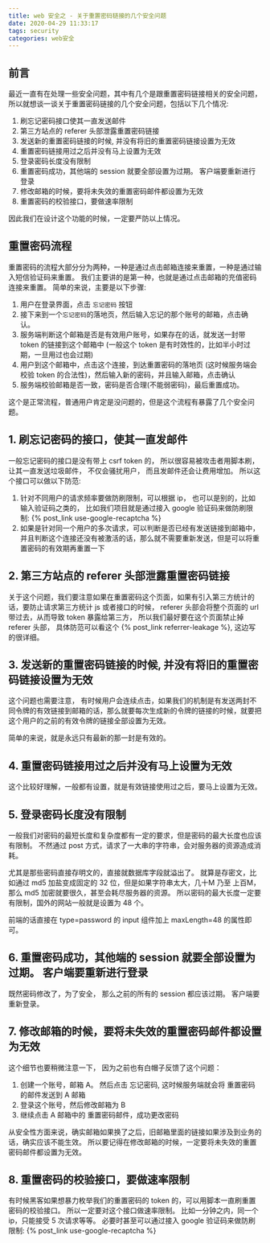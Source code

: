```yaml
---
title: web 安全之 - 关于重置密码链接的几个安全问题
date: 2020-04-29 11:33:17
tags: security
categories: web安全
---
```

## 前言
最近一直有在处理一些安全问题，其中有几个是跟重置密码链接相关的安全问题， 所以就想谈一谈关于重置密码链接的几个安全问题，包括以下几个情况:
1. 刷忘记密码接口使其一直发送邮件
2. 第三方站点的 referer 头部泄露重置密码链接
3. 发送新的重置密码链接的时候, 并没有将旧的重置密码链接设置为无效
4. 重置密码链接用过之后并没有马上设置为无效
5. 登录密码长度没有限制
6. 重置密码成功，其他端的 session 就要全部设置为过期。 客户端要重新进行登录
7. 修改邮箱的时候，要将未失效的重置密码邮件都设置为无效
8. 重置密码的校验接口，要做速率限制

因此我们在设计这个功能的时候，一定要严防以上情况。
<!--more-->
## 重置密码流程
重置密码的流程大部分分为两种，一种是通过点击邮箱连接来重置，一种是通过输入短信验证码来重置。 我们主要讲的是第一种，也就是通过点击邮箱的充值密码连接来重置。 简单的来说，主要是以下步骤:
1. 用户在登录界面，点击 `忘记密码` 按钮
2. 接下来到一个`忘记密码`的落地页，然后输入忘记的那个账号的邮箱，点击确认。
3. 服务端判断这个邮箱是否是有效用户账号，如果存在的话，就发送一封带 token 的链接到这个邮箱中 (一般这个 token 是有时效性的，比如半小时过期，一旦用过也会过期)
4. 用户到这个邮箱中，点击这个连接，到达重置密码的落地页 (这时候服务端会校验 token 的合法性)，然后输入新的密码，并且输入邮箱，点击确认
5. 服务端校验邮箱是否一致，密码是否合理(不能弱密码)，最后重置成功。

这个是正常流程，普通用户肯定是没问题的，但是这个流程有暴露了几个安全问题。

## 1. 刷忘记密码的接口，使其一直发邮件
一般忘记密码的接口是没有带上 csrf token 的， 所以很容易被攻击者用脚本刷， 让其一直发送垃圾邮件， 不仅会骚扰用户， 而且发邮件还会让费用增加。 所以这个接口可以做以下防范:
1. 针对不同用户的请求频率要做防刷限制，可以根据 ip， 也可以是别的，比如输入验证码之类的， 比如我们项目就是通过接入 google 验证码来做防刷限制: {% post_link use-google-recaptcha %}
2. 如果是针对同一个用户的多次请求，可以判断是否已经有发送链接到邮箱中，并且判断这个连接还没有被激活的话，那么就不需要重新发送，但是可以将重置密码的有效期再重置一下

## 2. 第三方站点的 referer 头部泄露重置密码链接
关于这个问题，我们要注意如果在重置密码这个页面，如果有引入第三方统计的话，要防止请求第三方统计 js 或者接口的时候， referer 头部会将整个页面的 url 带过去，从而导致 token 暴露给第三方， 所以我们最好要在这个页面禁止掉 referer 头部， 具体防范可以看这个 {% post_link referrer-leakage %}, 这边写的很详细。

## 3. 发送新的重置密码链接的时候, 并没有将旧的重置密码链接设置为无效
这个问题也需要注意， 有时候用户会连续点击，如果我们的机制是有发送两封不同令牌的有效链接到邮箱的话，那么就要每次生成新的令牌的链接的时候，就要把这个用户的之前的有效令牌的链接全部设置为无效。 

简单的来说，就是永远只有最新的那一封是有效的。

## 4. 重置密码链接用过之后并没有马上设置为无效
这个比较好理解，一般都有设置，就是有效链接使用过之后，要马上设置为无效。


## 5. 登录密码长度没有限制
一般我们对密码的最短长度和复杂度都有一定的要求，但是密码的最大长度也应该有限制。 不然通过 post 方式，请求了一大串的字符串，会对服务器的资源造成消耗。

尤其是那些密码直接存明文的，直接就数据库字段就溢出了。 就算是存密文，比如通过 md5 加盐变成固定的 32 位，但是如果字符串太大，几十M 乃至 上百M，那么 md5 加密就要很久，甚至会耗尽服务器的资源。 所以密码的最大长度一定要有限制，国外的网站一般就是设置为 48 个。

前端的话直接在 type=password 的 input 组件加上 maxLength=48 的属性即可。

## 6. 重置密码成功，其他端的 session 就要全部设置为过期。 客户端要重新进行登录
既然密码修改了，为了安全， 那么之前的所有的 session 都应该过期。 客户端要重新登录。

## 7. 修改邮箱的时候，要将未失效的重置密码邮件都设置为无效
这个细节也要稍微注意一下， 因为之前也有白帽子反馈了这个问题：
1. 创建一个账号，邮箱 A。 然后点击 忘记密码, 这时候服务端就会将 重置密码 的邮件发送到 A 邮箱
2. 登录这个账号，然后修改邮箱为 B
3. 继续点击 A 邮箱中的 重置密码邮件，成功更改密码

从安全性方面来说，确实邮箱如果换了之后，旧邮箱里面的链接如果涉及到业务的话，确实应该不能生效。 所以要记得在修改邮箱的时候，一定要将未失效的重置密码邮件都设置为无效。

## 8. 重置密码的校验接口，要做速率限制
有时候黑客如果想暴力枚举我们的重置密码的 token 的，可以用脚本一直刷重置密码的校验接口。 所以一定要对这个接口做速率限制。 比如一分钟之内，同一个 ip，只能接受 5 次请求等等。 必要时甚至可以通过接入 google 验证码来做防刷限制: {% post_link use-google-recaptcha %}






